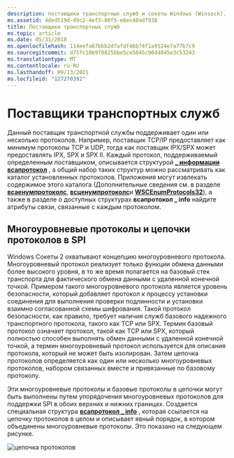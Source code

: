 ```yaml
---
description: поставщики транспортных служб и сокеты Windows (Winsock).
ms.assetid: 4ded519d-d9c2-4ef3-80f5-e6ec40adf938
title: Поставщики транспортных служб
ms.topic: article
ms.date: 05/31/2018
ms.openlocfilehash: 114eefa67bbb2d7afdf46b74f1a9524e7a77b7c9
ms.sourcegitcommit: d75fc10b9f0825bbe5ce5045c90d4045e3c53243
ms.translationtype: MT
ms.contentlocale: ru-RU
ms.lasthandoff: 09/13/2021
ms.locfileid: "127270392"
---
```

# <a name="transport-service-providers"></a>Поставщики транспортных служб

Данный поставщик транспортной службы поддерживает один или несколько протоколов. Например, поставщик TCP/IP предоставляет как минимум протоколы TCP и UDP, тогда как поставщик IPX/SPX может предоставлять IPX, SPX и SPX II. Каждый протокол, поддерживаемый определенным поставщиком, описывается структурой [**\_ информации всапротокол**](/windows/win32/api/winsock2/ns-winsock2-wsaprotocol_infoa) , а общий набор таких структур можно рассматривать как каталог установленных протоколов. Приложения могут извлекать содержимое этого каталога (Дополнительные сведения см. в разделе [**всаенумпротоколс**](/windows/desktop/api/Winsock2/nf-winsock2-wsaenumprotocolsa), [**всценумпротоколс**](/windows/desktop/api/Ws2spi/nf-ws2spi-wscenumprotocols)и [**WSCEnumProtocols32**](/windows/desktop/api/Ws2spi/nf-ws2spi-wscenumprotocols32)), а также в разделе о доступных структурах **всапротокол \_ info** найдите атрибуты связи, связанные с каждым протоколом.

## <a name="layered-protocols-and-protocol-chains-in-the-spi"></a>Многоуровневые протоколы и цепочки протоколов в SPI

Windows Сокеты 2 охватывают концепцию многоуровневого протокола. Многоуровневый протокол реализует только функции обмена данными более высокого уровня, в то же время полагается на базовый стек транспорта для фактического обмена данными с удаленной конечной точкой. Примером такого многоуровневого протокола является уровень безопасности, который добавляет протокол к процессу установки соединения для выполнения проверки подлинности и установки взаимно согласованной схемы шифрования. Такой протокол безопасности, как правило, требует наличия служб базового надежного транспортного протокола, такого как TCP или SPX. Термин базовый протокол означает протокол, такой как TCP или SPX, который полностью способен выполнять обмен данными с удаленной конечной точкой, а термин многоуровневый протокол используется для описания протокола, который не может быть изолирован. Затем цепочка протоколов определяется как один или несколько многоуровневых протоколов, набором связанных вместе и привязанные по базовому протоколу.

Эти многоуровневые протоколы и базовые протоколы в цепочки могут быть выполнены путем упорядочения многоуровневых протоколов для поддержки SPI в обоих верхних и нижних границах. Создается специальная структура [**всапротокол \_ info**](/windows/win32/api/winsock2/ns-winsock2-wsaprotocol_infoa) , которая ссылается на цепочку протоколов в целом и описывает явный порядок, в котором объединены многоуровневые протоколы. Это показано на следующем рисунке.

![цепочка протоколов](images/ovrvw2-3.png)

 

 
